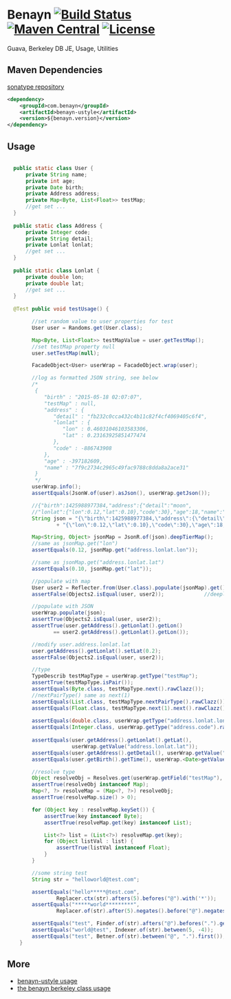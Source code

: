 # Benayn [![Build Status](https://api.travis-ci.org/jronrun/benayn.svg?branch=master)](https://travis-ci.org/jronrun/benayn) [![Maven Central](https://maven-badges.herokuapp.com/maven-central/com.benayn/benayn/badge.svg)](https://maven-badges.herokuapp.com/maven-central/com.benayn/benayn) [![License](http://img.shields.io/badge/license-apache%202-brightgreen.svg)](https://github.com/jronrun/benayn/blob/master/LICENSE)

Guava, Berkeley DB JE, Usage, Utilities

## Maven Dependencies
<a href="https://oss.sonatype.org/content/groups/public/com/benayn/">sonatype repository</a>
```xml
<dependency>
	<groupId>com.benayn</groupId>
	<artifactId>benayn-ustyle</artifactId>
	<version>${benayn.version}</version>
</dependency>
```

## Usage

```java

  public static class User {
      private String name;
      private int age;
      private Date birth;
      private Address address;
      private Map<Byte, List<Float>> testMap; 
      //get set ...
  }
  
  public static class Address {
      private Integer code;
      private String detail;
      private Lonlat lonlat;
      //get set ...
  }
  
  public static class Lonlat {
      private double lon;
      private double lat;
      //get set ...
  }
    
  @Test public void testUsage() {

        //set random value to user properties for test
        User user = Randoms.get(User.class);

        Map<Byte, List<Float>> testMapValue = user.getTestMap();
        //set testMap property null
        user.setTestMap(null);

        FacadeObject<User> userWrap = FacadeObject.wrap(user);

        //log as formatted JSON string, see below
        /*
         {
            "birth" : "2015-05-18 02:07:07",
            "testMap" : null,
            "address" : {
               "detail" : "fb232c0cca432c4b11c82f4cf4069405c6f4",
               "lonlat" : {
                  "lon" : 0.46031046103583306,
                  "lat" : 0.23163925851477474
               },
               "code" : -886743908
            },
            "age" : -397182609,
            "name" : "7f9c2734c2965c49fac9788c8dda8a2ace31"
         } 
         */
        userWrap.info();
        assertEquals(JsonW.of(user).asJson(), userWrap.getJson());

        //{"birth":1425988977384,"address":{"detail":"moon",
        //"lonlat":{"lon":0.12,"lat":0.10},"code":30},"age":18,"name":"jack"}
        String json = "{\"birth\":1425988977384,\"address\":{\"detail\":\"moon\",\"lonlat\":"
                + "{\"lon\":0.12,\"lat\":0.10},\"code\":30},\"age\":18,\"name\":\"jack\"}";

        Map<String, Object> jsonMap = JsonR.of(json).deepTierMap();
        //same as jsonMap.get("lon")
        assertEquals(0.12, jsonMap.get("address.lonlat.lon"));  

        //same as jsonMap.get("address.lonlat.lat")
        assertEquals(0.10, jsonMap.get("lat"));                 

        //populate with map
        User user2 = Reflecter.from(User.class).populate(jsonMap).get();
        assertFalse(Objects2.isEqual(user, user2));             //deeply compare

        //populate with JSON
        userWrap.populate(json);
        assertTrue(Objects2.isEqual(user, user2));
        assertTrue(user.getAddress().getLonlat().getLon() 
               == user2.getAddress().getLonlat().getLon());

        //modify user.address.lonlat.lat
        user.getAddress().getLonlat().setLat(0.2);
        assertFalse(Objects2.isEqual(user, user2));

        //type
        TypeDescrib testMapType = userWrap.getType("testMap");
        assertTrue(testMapType.isPair());
        assertEquals(Byte.class, testMapType.next().rawClazz());
        //nextPairType() same as next(1)
        assertEquals(List.class, testMapType.nextPairType().rawClazz());    
        assertEquals(Float.class, testMapType.next(1).next().rawClazz());
        
        assertEquals(double.class, userWrap.getType("address.lonlat.lon").rawClazz());
        assertEquals(Integer.class, userWrap.getType("address.code").rawClazz());
        
        assertEquals(user.getAddress().getLonlat().getLat(), 
                     userWrap.getValue("address.lonlat.lat"));
        assertEquals(user.getAddress().getDetail(), userWrap.getValue("address.detail"));
        assertEquals(user.getBirth().getTime(), userWrap.<Date>getValue("birth").getTime());

        //resolve type
        Object resolveObj = Resolves.get(userWrap.getField("testMap"), testMapValue);
        assertTrue(resolveObj instanceof Map);
        Map<?, ?> resolveMap = (Map<?, ?>) resolveObj;
        assertTrue(resolveMap.size() > 0);

        for (Object key : resolveMap.keySet()) {
            assertTrue(key instanceof Byte);
            assertTrue(resolveMap.get(key) instanceof List);

            List<?> list = (List<?>) resolveMap.get(key);
            for (Object listVal : list) {
                assertTrue(listVal instanceof Float);
            }
        }

        //some string test
        String str = "helloworld@test.com";

        assertEquals("hello*****@test.com", 
                Replacer.ctx(str).afters(5).befores("@").with('*'));
        assertEquals("*****world*********", 
                Replacer.of(str).after(5).negates().before("@").negates().with('*'));

        assertEquals("test", Finder.of(str).afters("@").befores(".").get());        
        assertEquals("world@test", Indexer.of(str).between(5, -4));
        assertEquals("test", Betner.of(str).between("@", ".").first());
    }
```

## More

- <a href="https://github.com/jronrun/benayn/blob/master/benayn-ustyle-test/src/test/java/com/benayn/Me5Test.java">benayn-ustyle usage</a>
- <a href="https://github.com/jronrun/benayn/blob/master/benayn-ustyle-test/src/test/java/com/benayn/berkeley/BerkeleyUsage.java">the benayn berkeley class usage</a>


